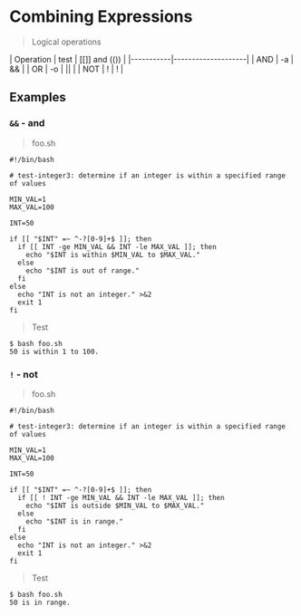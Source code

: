 # Combining Expressions

> Logical operations

| Operation | test | [[]] and (()) |
|-----------|--------------------|
| AND       | -a   | && |
| OR        | -o   | || |
| NOT       | !    | !  |

## Examples

### `&&` - and

> foo.sh

```
#!/bin/bash

# test-integer3: determine if an integer is within a specified range of values

MIN_VAL=1
MAX_VAL=100

INT=50

if [[ "$INT" =~ ^-?[0-9]+$ ]]; then
  if [[ INT -ge MIN_VAL && INT -le MAX_VAL ]]; then
    echo "$INT is within $MIN_VAL to $MAX_VAL."
  else
    echo "$INT is out of range."
  fi
else
  echo "INT is not an integer." >&2
  exit 1
fi
```

> Test

```
$ bash foo.sh
50 is within 1 to 100.
```

### `!` - not

> foo.sh

```
#!/bin/bash

# test-integer3: determine if an integer is within a specified range of values

MIN_VAL=1
MAX_VAL=100

INT=50

if [[ "$INT" =~ ^-?[0-9]+$ ]]; then
  if [[ ! INT -ge MIN_VAL && INT -le MAX_VAL ]]; then
    echo "$INT is outside $MIN_VAL to $MAX_VAL."
  else
    echo "$INT is in range."
  fi
else
  echo "INT is not an integer." >&2
  exit 1
fi
```

> Test

```
$ bash foo.sh
50 is in range.
```
